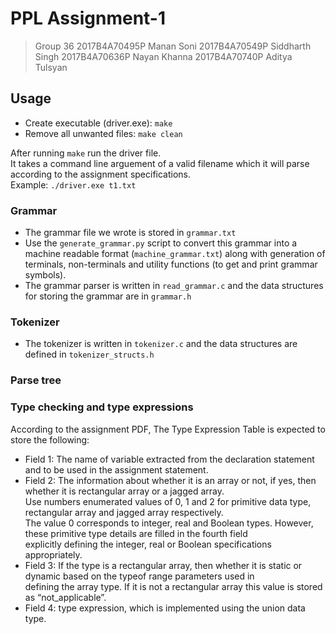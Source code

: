 # PPL Assignment-1

> Group 36
> 2017B4A70495P Manan Soni
> 2017B4A70549P Siddharth Singh
> 2017B4A70636P Nayan Khanna
> 2017B4A70740P Aditya Tulsyan

## Usage
- Create executable (driver.exe): ```make```
- Remove all unwanted files: ```make clean```

After running ```make``` run the driver file.  
It takes a command line arguement of a valid filename which it will parse according to the assignment specifications.  
Example: ```./driver.exe t1.txt```

### Grammar

- The grammar file we wrote is stored in ```grammar.txt```
- Use the ```generate_grammar.py``` script to convert this grammar into a machine readable format (```machine_grammar.txt```) along with generation of terminals, non-terminals and utility functions (to get and print grammar symbols).  
- The grammar parser is written in ```read_grammar.c``` and the data structures for storing the grammar are in ```grammar.h```

### Tokenizer

- The tokenizer is written in ```tokenizer.c``` and the data structures are defined in ```tokenizer_structs.h```

### Parse tree

### Type checking and type expressions

According to the assignment PDF, The Type Expression Table is expected to store the following:
 + Field 1: The name of variable extracted from the declaration statement and to be used in the
assignment statement.
 + Field 2: The information about whether it is an array or not, if yes, then whether it is rectangular
array or a jagged array.  
Use numbers enumerated values of 0, 1 and 2 for primitive data type, rectangular array and jagged array respectively.  
The value 0 corresponds to integer, real and Boolean types. However, these primitive type details are filled in the fourth field  
explicitly defining the integer, real or Boolean specifications appropriately.
 + Field 3: If the type is a rectangular array, then whether it is static or dynamic based on the typeof range parameters used in  
defining the array type. If it is not a rectangular array this value is stored as “not_applicable”.
 + Field 4: type expression, which is implemented using the union data type.
